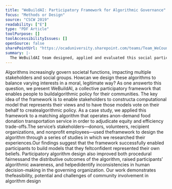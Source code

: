 ```yaml
---
title: "WeBuildAI: Participatory Framework for Algorithmic Governance"
focus: "Methods or Design"
source: "CSCW 2019"
readability: ["E"]
type: "PDF Article"
toolPurpose: []
toolAccessibilityIssues: []
openSource: false
sharePointUrl: "https://ocaduniversity.sharepoint.com/teams/Team_WeCount/Shared%20Documents/Resources%20and%20Tools/Literature%20(curated)/WeBuildAI_Participatory%20Framework%20for%20Algorithmic%20Governance.pdf"
summary: |-
  The WeBuildAI team designed, applied and evaluated this social participatory framework for engaging community stakeholders to enable people to create a decision-making algorithm that fits their needs.
---
```

Algorithms increasingly govern societal functions, impacting multiple stakeholders and social groups. Howcan we design these algorithms to balance varying interests in a moral, legitimate way? As one answerto this question, we present WeBuildAI, a collective participatory framework that enables people to buildalgorithmic policy for their communities. The key idea of the framework is to enable stakeholders to constructa computational model that represents their views and to have those models vote on their behalf to createalgorithmic policy. As a case study, we applied this framework to a matching algorithm that operates anon-demand food donation transportation service in order to adjudicate equity and efficiency trade-offs.The service’s stakeholders—donors, volunteers, recipient organizations, and nonprofit employees—used theframework to design the algorithm through a series of studies in which we researched their experiences.Our findings suggest that the framework successfully enabled participants to build models that they feltconfident represented their own beliefs. Participatory algorithm design also improved both procedural fairnessand the distributive outcomes of the algorithm, raised participants’ algorithmic awareness, and helpedidentify inconsistencies in human decision-making in the governing organization. Our work demonstrates thefeasibility, potential and challenges of community involvement in algorithm design
